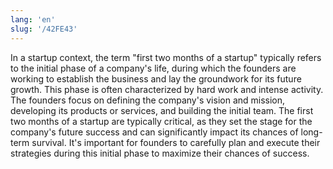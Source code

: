 ```yaml
---
lang: 'en'
slug: '/42FE43'
---
```


In a startup context, the term "first two months of a startup" typically refers to the initial phase of a company's life, during which the founders are working to establish the business and lay the groundwork for its future growth. This phase is often characterized by hard work and intense activity. The founders focus on defining the company's vision and mission, developing its products or services, and building the initial team. The first two months of a startup are typically critical, as they set the stage for the company's future success and can significantly impact its chances of long-term survival. It's important for founders to carefully plan and execute their strategies during this initial phase to maximize their chances of success.
